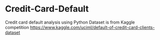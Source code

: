 # Credit-Card-Default
Credit card default analysis using Python
Dataset is from Kaggle competition https://www.kaggle.com/uciml/default-of-credit-card-clients-dataset
